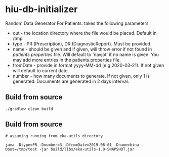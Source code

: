 # hiu-db-initializer

Random Data Generator For Patients.
takes the following parameters
- out - the location directory where the file would be placed. Default in /tmp
- type - PR (Prescription), DR (DiagnosticReport). Must be provided.
- name - should be given and if given, will throw error if not found in *patients.properties* file. Will default to 'navjot' if no name is given. You may add more entries in the patients.properties file.
- fromDate - provide in format yyyy-MM-dd (e.g 2020-03-21). If not given will default to current date. 
- number - how many documents to generate. If not given, only 1 is generated. Documents are generated in 2 days interval.     

## Build from source

```
./gradlew clean build
```



## Build from source
```
# assuming running from eka-utils directory

java -Dtype=PR -Dnumber=3 -DfromDate=2019-08-01 -Dname=hina -Dout=/tmp/test -jar build/libs/eka-utils-1.0-SNAPSHOT.jar 

```
